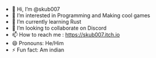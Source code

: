 - 👋 Hi, I’m @skub007
- 👀 I’m interested in Programming and Making cool games
- 🌱 I’m currently learning Rust
- 💞️ I’m looking to collaborate on Discord
- 📫 How to reach me : https://skub007.itch.io
- 😄 Pronouns: He/Him
- ⚡ Fun fact: Am indian

<!---
skub007/skub007 is a ✨ special ✨ repository because its `README.md` (this file) appears on your GitHub profile.
You can click the Preview link to take a look at your changes.
--->

